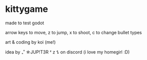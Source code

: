 # kittygame

made to test godot 

arrow keys to move, z to jump, x to shoot, c to change bullet types

art & coding by koi (me!)

idea by ₊˚ ☆JUP!T3R ᶻ 𝗓 𐰁 on discord (i love my homegirl :D)